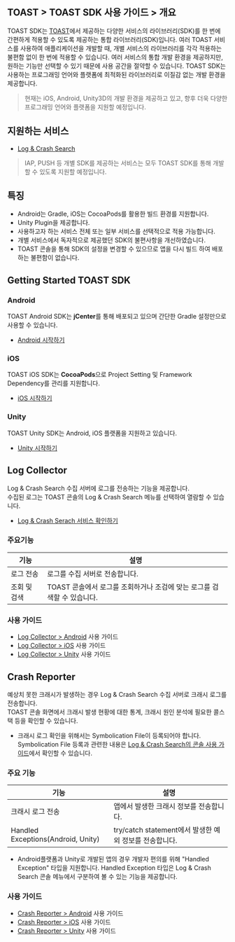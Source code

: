 ## TOAST > TOAST SDK 사용 가이드 > 개요

TOAST SDK는 [TOAST](https://toast.com/)에서 제공하는 다양한 서비스의 라이브러리(SDK)를 한 번에 간편하게 적용할 수 있도록 제공하는 통합 라이브러리(SDK)입니다. 여러 TOAST 서비스를 사용하여 애플리케이션을 개발할 때, 개별 서비스의 라이브러리를 각각 적용하는 불편함 없이 한 번에 적용할 수 있습니다.
여러 서비스의 통합 개발 환경을 제공하지만, 원하는 기능만 선택할 수 있기 때문에 사용 공간을 절약할 수 있습니다. TOAST SDK는 사용하는 프로그래밍 언어와 플랫폼에 최적화된 라이브러리로 이질감 없는 개발 환경을 제공합니다.

> 현재는 iOS, Android, Unity3D의 개발 환경을 제공하고 있고, 향후 더욱 다양한 프로그래밍 언어와 플랫폼을 지원할 예정입니다.

## 지원하는 서비스
* [Log & Crash Search](https://toast.com/service/analytics/log_crash_search)
> IAP, PUSH 등 개별 SDK를 제공하는 서비스는 모두 TOAST SDK를 통해 개발할 수 있도록 지원할 예정입니다.

## 특징

* Android는 Gradle, iOS는 CocoaPods를 활용한 빌드 환경를 지원합니다.
* Unity Plugin을 제공합니다.
* 사용하고자 하는 서비스 전체 또는 일부 서비스를 선택적으로 적용 가능합니다.
* 개별 서비스에서 독자적으로 제공했던 SDK의 불편사항을 개선하였습니다.
* TOAST 콘솔을 통해 SDK의 설정을 변경할 수 있으므로 앱을 다시 빌드 하여 배포하는 불편함이 없습니다.


## Getting Started TOAST SDK

### Android

TOAST Android SDK는 **jCenter**를 통해 배포되고 있으며 간단한 Gradle 설정만으로 사용할 수 있습니다.

* [Android 시작하기](./getting-started-android)

### iOS

TOAST iOS SDK는 **CocoaPods**으로 Project Setting 및 Framework Dependency를 관리를 지원합니다.

* [iOS 시작하기](./getting-started-ios)

### Unity

TOAST Unity SDK는 Android, iOS 플랫폼을 지원하고 있습니다.

* [Unity 시작하기](./getting-started-unity)

## Log Collector

Log & Crash Search 수집 서버에 로그를 전송하는 기능을 제공합니다.<br>
수집된 로그는 TOAST 콘솔의 Log & Crash Search 메뉴를 선택하여 열람할 수 있습니다.
* [Log & Crash Serach 서비스 확인하기](https://toast.com/service/analytics/log_crash_search)

### 주요기능

| 기능 | 설명 |
| -- | -- |
| 로그 전송 | 로그를 수집 서버로 전송합니다. |
| 조회 및 검색 | TOAST 콘솔에서 로그를 조회하거나 조검에 맞는 로그를 검색할 수 있습니다. |

### 사용 가이드

* [Log Collector > Android](./log-collector-android) 사용 가이드
* [Log Collector > iOS](./log-collector-ios) 사용 가이드
* [Log Collector > Unity](./log-collector-unity) 사용 가이드

## Crash Reporter

예상치 못한 크래시가 발생하는 경우 Log & Crash Search 수집 서버로 크래시 로그를 전송합니다.<br>
TOAST 콘솔 화면에서 크래시 발생 현황에 대한 통계, 크래시 원인 분석에 필요한 콜스택 등을 확인할 수 있습니다. 
* 크래시 로그 확인을 위해서는 Symbolication File이 등록되어야 합니다. Symbolication File 등록과 관련한 내용은 [Log & Crash Search의 콘솔 사용 가이드](http://docs.toast.com/ko/Analytics/Log%20&%20Crash%20Search/ko/console-guide/)에서 확인할 수 있습니다.

### 주요 기능

| 기능 | 설명 |
| -- | -- |
| 크래시 로그 전송| 앱에서 발생한 크래시 정보를 전송합니다. |
| Handled Exceptions(Android, Unity) | try/catch statement에서 발생한 예외 정보를 전송합니다. |
* Android플랫폼과 Unity로 개발된 앱의 경우 개발자 편의를 위해 "Handled Exception" 타입을 지원합니다. Handled Exception 타입은 Log & Crash Search 콘솔 메뉴에서 구분하여 볼 수 있는 기능을 제공합니다.

### 사용 가이드

* [Crash Reporter > Android](./crash-reporter-android) 사용 가이드
* [Crash Reporter > iOS](./crash-reporter-ios) 사용 가이드
* [Crash Reporter > Unity](./crash-reporter-unity) 사용 가이드
